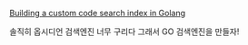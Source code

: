 [Building a custom code search index in Golang](https://golang.ch/building-a-custom-code-search-index-in-golang/?amp=1)

솔직히 옵시디언 검색엔진 너무 구리다
그래서 GO 검색엔진을 만들자!
